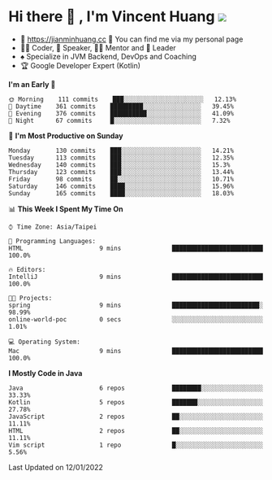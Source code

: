 # Hi there 👋 , I'm Vincent Huang ![](https://komarev.com/ghpvc/?username=Jian-Min-Huang)
- 💎 https://jianminhuang.cc 🙋 You can find me via my personal page
- 👨‍💻 Coder, 🎤 Speaker, 👨‍🏫 Mentor and 🚀 Leader
- ♠️ Specialize in JVM Backend, DevOps and Coaching
- 🏆 Google Developer Expert (Kotlin)

<!--START_SECTION:waka-->
**I'm an Early 🐤** 

```text
🌞 Morning    111 commits    ███░░░░░░░░░░░░░░░░░░░░░░   12.13% 
🌆 Daytime    361 commits    █████████░░░░░░░░░░░░░░░░   39.45% 
🌃 Evening    376 commits    ██████████░░░░░░░░░░░░░░░   41.09% 
🌙 Night      67 commits     █░░░░░░░░░░░░░░░░░░░░░░░░   7.32%

```
📅 **I'm Most Productive on Sunday** 

```text
Monday       130 commits    ███░░░░░░░░░░░░░░░░░░░░░░   14.21% 
Tuesday      113 commits    ███░░░░░░░░░░░░░░░░░░░░░░   12.35% 
Wednesday    140 commits    ███░░░░░░░░░░░░░░░░░░░░░░   15.3% 
Thursday     123 commits    ███░░░░░░░░░░░░░░░░░░░░░░   13.44% 
Friday       98 commits     ██░░░░░░░░░░░░░░░░░░░░░░░   10.71% 
Saturday     146 commits    ████░░░░░░░░░░░░░░░░░░░░░   15.96% 
Sunday       165 commits    ████░░░░░░░░░░░░░░░░░░░░░   18.03%

```


📊 **This Week I Spent My Time On** 

```text
⌚︎ Time Zone: Asia/Taipei

💬 Programming Languages: 
HTML                     9 mins              █████████████████████████   100.0%

🔥 Editors: 
IntelliJ                 9 mins              █████████████████████████   100.0%

🐱‍💻 Projects: 
spring                   9 mins              ████████████████████████░   98.99% 
online-world-poc         0 secs              ░░░░░░░░░░░░░░░░░░░░░░░░░   1.01%

💻 Operating System: 
Mac                      9 mins              █████████████████████████   100.0%

```

**I Mostly Code in Java** 

```text
Java                     6 repos             ████████░░░░░░░░░░░░░░░░░   33.33% 
Kotlin                   5 repos             ███████░░░░░░░░░░░░░░░░░░   27.78% 
JavaScript               2 repos             ██░░░░░░░░░░░░░░░░░░░░░░░   11.11% 
HTML                     2 repos             ██░░░░░░░░░░░░░░░░░░░░░░░   11.11% 
Vim script               1 repo              █░░░░░░░░░░░░░░░░░░░░░░░░   5.56%

```



 Last Updated on 12/01/2022
<!--END_SECTION:waka-->
